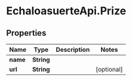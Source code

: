 # EchaloasuerteApi.Prize

## Properties
Name | Type | Description | Notes
------------ | ------------- | ------------- | -------------
**name** | **String** |  | 
**url** | **String** |  | [optional] 


